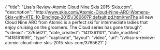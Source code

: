 {
    "title": "Lisa's Review-Atomic Cloud Nine Skis 2015-Skis.com",
    "description": "http:\/\/www.skis.com\/Atomic-Cloud-Nine-ARC-Womens-Skis-with-XTE-10-Bindings-2015\/360607P,default,pd.html\n\nThe all new Cloud Nine ARC from Atomic is a perfect ski for intermediate ladies that enjoy cruising on the groomers. The Cloud series has gone through",
    "videoid": "3765621",
    "date_created": "1411361101",
    "date_modified": "1418181999",
    "type": "captivate",
    "layout": "video",
    "url": "\/v\/lisa-s-review-atomic-cloud-nine-skis-2015-skis-com\/3765621"
}